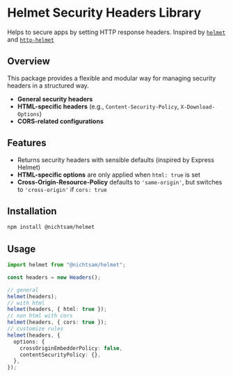 # Helmet Security Headers Library

Helps to secure apps by setting HTTP response headers.
Inspired by [`helmet`](https://github.com/helmetjs/helmet) and [`http-helmet`](https://github.com/mcansh/http-helmet)

## Overview

This package provides a flexible and modular way for managing security headers in a structured way.

- **General security headers**
- **HTML-specific headers** (e.g., `Content-Security-Policy`, `X-Download-Options`)
- **CORS-related configurations**

## Features

- Returns security headers with sensible defaults (inspired by Express Helmet)
- **HTML-specific options** are only applied when `html: true` is set
- **Cross-Origin-Resource-Policy** defaults to `'same-origin'`, but switches to `'cross-origin'` if `cors: true`

## Installation

```sh
npm install @nichtsam/helmet
```

## Usage

```ts
import helmet from "@nichtsam/helmet";

const headers = new Headers();

// general
helmet(headers);
// with html
helmet(headers, { html: true });
// non html with cors
helmet(headers, { cors: true });
// customize rules
helmet(headers, {
  options: {
    crossOriginEmbedderPolicy: false,
    contentSecurityPolicy: {},
  },
});
```
